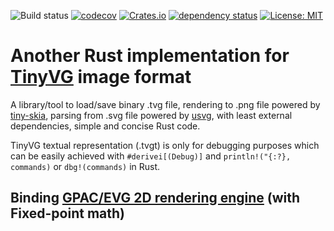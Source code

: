 
![Build status](https://github.com/mhfan/intvg/actions/workflows/rust-ci.yml/badge.svg)
[![codecov](https://codecov.io/gh/mhfan/intvg/graph/badge.svg)](https://codecov.io/gh/mhfan/intvg)
[![Crates.io](https://img.shields.io/crates/v/intvg.svg)](https://crates.io/crates/intvg)
[![dependency status](https://deps.rs/repo/github/mhfan/intvg/status.svg)](https://deps.rs/repo/github/mhfan/intvg)
[![License: MIT](https://img.shields.io/badge/License-MIT-green.svg)](https://opensource.org/licenses/MIT)

# Another Rust implementation for [TinyVG](https://tinyvg.tech/) image format

A library/tool to load/save binary .tvg file, rendering to .png file powered by [tiny-skia](https://github.com/RazrFalcon/tiny-skia), parsing from .svg file powered by [usvg](https://github.com/RazrFalcon/resvg/tree/master/crates/usvg), with least external dependencies, simple and concise Rust code.

TinyVG textual representation (.tvgt) is only for debugging purposes which can be easily achieved with ```#derivei[(Debug)]``` and ```println!("{:?}, commands)``` or ```dbg!(commands)``` in Rust.

## Binding [GPAC/EVG 2D rendering engine](https://github.com/gpac/gpac/tree/master/src/evg) (with Fixed-point math)

